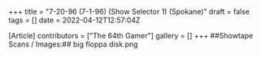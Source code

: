 +++
title = "7-20-96 (7-1-96) (Show Selector 1) (Spokane)"
draft = false
tags = []
date = 2022-04-12T12:57:04Z

[Article]
contributors = ["The 64th Gamer"]
gallery = []
+++
##Showtape Scans / Images:##
<gallery>
big floppa disk.png
</gallery>